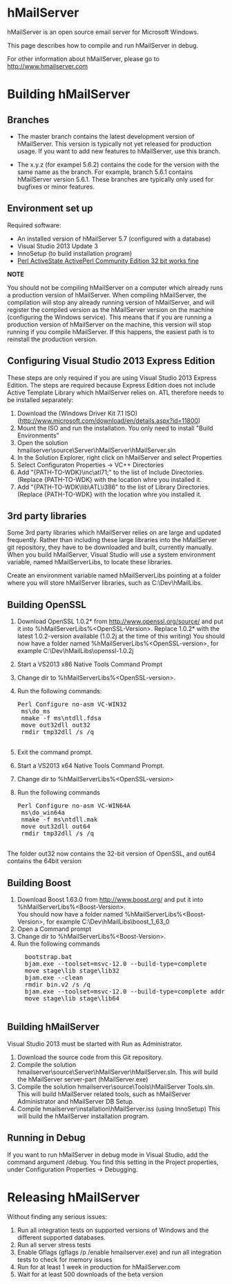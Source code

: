 hMailServer
===========

hMailServer is an open source email server for Microsoft Windows.

This page describes how to compile and run hMailServer in debug. 

For other information about hMailServer, please go to http://www.hmailserver.com

Building hMailServer
====================

Branches
--------

   * The master branch contains the latest development version of hMailServer. This version is typically not yet released for production usage. If you want to add new features to hMailServer, use this branch.
   
   * The x.y.z (for exampel 5.6.2) contains the code for the version with the same name as the branch. For example, branch 5.6.1 contains hMailServer version 5.6.1. These branches are typically only used for bugfixes or minor features.

Environment set up
---------------------

Required software:

   * An installed version of hMailServer 5.7 (configured with a database)
   * Visual Studio 2013 Update 3
   * InnoSetup (to build installation program)
   * [Perl ActiveState ActivePerl Community Edition 32 bit works fine](https://www.activestate.com/activeperl/downloads)
   
**NOTE**

You should not be compiling hMailServer on a computer which already runs a production version of hMailServer. When compiling hMailServer, the compilation will stop any already running version of hMailServer, and will register the compiled version as the hMailServer version on the machine (configuring the Windows service). This means that if you are running a production version of hMailServer on the machine, this version will stop running if you compile hMailServer. If this happens, the easiest path is to reinstall the production version.

Configuring Visual Studio 2013 Express Edition
----------------------------------------------

These steps are only required if you are using Visual Studio 2013 Express Edition. The steps are required because Express Edition does not include Active Template Library which hMailServer relies on. ATL therefore needs to be installed separately:

1. Download the (Windows Driver Kit 7.1 ISO)(http://www.microsoft.com/download/en/details.aspx?id=11800)
2. Mount the ISO and run the installation. You only need to install "Build Environments"
4. Open the solution hmailserver\source\Server\hMailServer\hMailServer.sln
5. In the Solution Explorer, right click on hMailServer and select Properties
6. Select Configuraton Properties -> VC++ Directories
7. Add "{PATH-TO-WDK}\inc\atl71;" to the list of Include Directories. (Replace {PATH-TO-WDK} with the location whre you installed it.
8. Add "{PATH-TO-WDK\lib\ATL\i386" to the list of Library Directories.  (Replace {PATH-TO-WDK} with the location whre you installed it.

3rd party libraries
-------------------

Some 3rd party libraries which hMailServer relies on are large and updated frequently. Rather than including these large libraries into the hMailServer git repository, they have to be downloaded and built, currently manually. When you build hMailServer, Visual Studio will use a system environment variable, named hMailServerLibs, to locate these libraries.

Create an environment variable named hMailServerLibs pointing at a folder where you will store hMailServer libraries, such as C:\Dev\hMailLibs.

Building OpenSSL
----------------

1. Download OpenSSL 1.0.2* from http://www.openssl.org/source/ and put it into %hMailServerLibs%\<OpenSSL-Version>. Replace 1.0.2* with the latest 1.0.2-version available (1.0.2j at the time of this writing)
   You should now have a folder named %hMailServerLibs%\<OpenSSL-version>, for example C:\Dev\hMailLibs\openssl-1.0.2j
2. Start a VS2013 x86 Native Tools Command Prompt
3. Change dir to %hMailServerLibs%\<OpenSSL-version>.
4. Run the following commands:

	<pre>Perl Configure no-asm VC-WIN32   
	ms\do_ms  
	nmake -f ms\ntdll.fdsa 
	move out32dll out32 
	rmdir tmp32dll /s /q 
	</pre>
5. Exit the command prompt.
6. Start a VS2013 x64 Native Tools Command Prompt.
7. Change dir to %hMailServerLibs%\<OpenSSL-version>
8. Run the following commands

    <pre>Perl Configure no-asm VC-WIN64A
    ms\do_win64a
    nmake -f ms\ntdll.mak
    move out32dll out64
    rmdir tmp32dll /s /q
    </pre>

The folder out32 now contains the 32-bit version of OpenSSL, and out64 contains the 64bit version

Building Boost
--------------

1. Download Boost 1.63.0 from http://www.boost.org/ and put it into %hMailServerLibs%\<Boost-Version>.  
   You should now have a folder named %hMailServerLibs%\<Boost-Version>, for example C:\Dev\hMailLibs\boost_1_63_0
2. Open a Command prompt
3. Change dir to %hMailServerLibs%\<Boost-Version>.
4. Run the following commands
    <pre>
     bootstrap.bat
     bjam.exe --toolset=msvc-12.0 --build-type=complete
     move stage\lib stage\lib32
     bjam.exe --clean
     rmdir bin.v2 /s /q
     bjam.exe --toolset=msvc-12.0 --build-type=complete address-model=64
     move stage\lib stage\lib64
    </pre>

Building hMailServer
--------------------

Visual Studio 2013 must be started with Run as Administrator.

1. Download the source code from this Git repository.
2. Compile the solution hmailserver\source\Server\hMailServer\hMailServer.sln.
   This will build the hMailServer server-part (hMailServer.exe)
3. Compile the solution hmailserver\source\Tools\hMailServer Tools.sln.
   This will build hMailServer related tools, such as hMailServer Administrator and hMailServer DB Setup.
4. Compile hmailserver\installation\hMailServer.iss (using InnoSetup)
   This will build the hMailServer installation program.

Running in Debug
----------------

If you want to run hMailServer in debug mode in Visual Studio, add the command argument /debug. You find this setting in the Project properties, under Configuration Properties -> Debugging.

Releasing hMailServer
=====================

Without finding any serious issues:

1. Run all integration tests on supported versions of Windows and the different supported databases. 
2. Run all server stress tests
3. Enable Gflags (gflags /p /enable hmailserver.exe) and run all integration tests to check for memory issues
4. Run for at least 1 week in production for hMailServer.com
5. Wait for at least 500 downloads of the beta version
